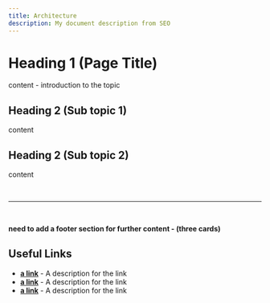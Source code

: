 ```yaml
---
title: Architecture
description: My document description from SEO
---
```


# Heading 1 (Page Title)

content - introduction to the topic

## Heading 2 (Sub topic 1)

content

## Heading 2 (Sub topic 2)

content

<br/>

---

<br/>

**need to add a footer section for further content - (three cards)**

## Useful Links

- **[a link](https://linkgoes.here)** - A description for the link
- **[a link](https://linkgoes.here)** - A description for the link
- **[a link](https://linkgoes.here)** - A description for the link

